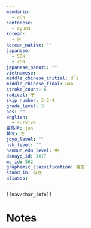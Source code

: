 ```yaml
---
mandarin:
  - cún
cantonese:
  - cyun4
korean:
  - 존
korean_native: ""
japanese:
  - SON
  - ZON
japanese_nanori: ""
vietnamese:
middle_chinese_initial: d͡z
middle_chinese_final: uən
stroke_count: 6
radical: 子
skip_number: 3-2-4
grade_level: 3
pos: ""
english:
  - survive
羅馬字: jon
韓文: 존
joyo_level: ""
hsk_level: ""
hanmun_edu_level: 中
danayo_id: 3077
mc_id: 562
graphemic_classification: 會意
stand_in: 存在
aliases:
---
```

```meta-bind-embed
[[nav/char_info]]
```

# Notes
